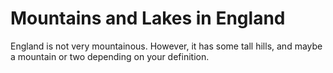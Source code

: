 # Mountains and Lakes in England

England is not very mountainous. However, it has some tall hills, and maybe a mountain or two depending on your definition.
